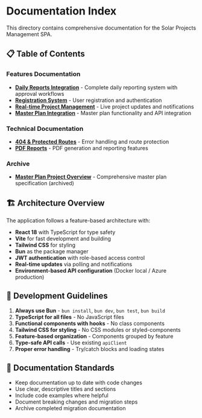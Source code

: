 # Documentation Index

This directory contains comprehensive documentation for the Solar Projects Management SPA.

## 📋 Table of Contents

### Features Documentation
- **[Daily Reports Integration](features/DAILY_REPORTS_INTEGRATION_COMPLETE.md)** - Complete daily reporting system with approval workflows
- **[Registration System](features/REGISTRATION.md)** - User registration and authentication
- **[Real-time Project Management](features/REALTIME_PROJECT_MANAGEMENT.md)** - Live project updates and notifications
- **[Master Plan Integration](features/MASTER_PLAN_INTEGRATION_SUMMARY.md)** - Master plan functionality and API integration

### Technical Documentation
- **[404 & Protected Routes](404_AND_PROTECTED_ROUTES.md)** - Error handling and route protection
- **[PDF Reports](PDF_REPORTS.md)** - PDF generation and reporting features

### Archive
- **[Master Plan Project Overview](archive/MASTER_PLAN_OF_PROJECT.md)** - Comprehensive master plan specification (archived)

## 🏗️ Architecture Overview

The application follows a feature-based architecture with:

- **React 18** with TypeScript for type safety
- **Vite** for fast development and building
- **Tailwind CSS** for styling
- **Bun** as the package manager
- **JWT authentication** with role-based access control
- **Real-time updates** via polling and notifications
- **Environment-based API configuration** (Docker local / Azure production)

## 🔧 Development Guidelines

1. **Always use Bun** - `bun install`, `bun dev`, `bun test`, `bun build`
2. **TypeScript for all files** - No JavaScript files
3. **Functional components with hooks** - No class components
4. **Tailwind CSS for styling** - No CSS modules or styled-components
5. **Feature-based organization** - Components grouped by feature
6. **Type-safe API calls** - Use existing `apiClient`
7. **Proper error handling** - Try/catch blocks and loading states

## 📝 Documentation Standards

- Keep documentation up to date with code changes
- Use clear, descriptive titles and sections
- Include code examples where helpful
- Document breaking changes and migration steps
- Archive completed migration documentation

